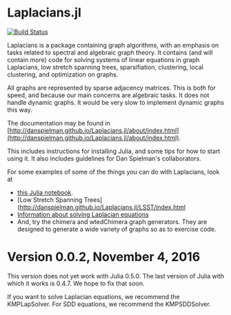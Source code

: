 # Laplacians.jl 

[![Build Status](https://travis-ci.org/danspielman/Laplacians.jl.svg?branch=master)](https://travis-ci.org/danspielman/Laplacians.jl)

Laplacians is a package containing graph algorithms, with an emphasis on tasks related to spectral and algebraic graph theory. It contains (and will contain more) code for solving systems of linear equations in graph Laplacians, low stretch spanning trees, sparsifiation, clustering, local clustering, and optimization on graphs.

All graphs are represented by sparse adjacency matrices. This is both for speed, and because our main concerns are algebraic tasks. It does not handle dynamic graphs. It would be very slow to implement dynamic graphs this way.

The documentation may be found in
[http://danspielman.github.io/Laplacians.jl/about/index.html](http://danspielman.github.io/Laplacians.jl/about/index.html).

This includes instructions for installing Julia, and some tips for how to start using it.  It also includes guidelines for Dan Spielman's collaborators.

For some examples of some of the things you can do with Laplacians, look at 

*  [this Julia notebook](http://github.com/danspielman/Laplacians.jl/blob/master/notebooks/FirstNotebook.ipynb).
*  [Low Stretch Spanning Trees](http://danspielman.github.io/Laplacians.jl/LSST/index.html
*  [Information about solving Laplacian equations](http://danspielman.github.io/Laplacians.jl/solvers/index.html)
*  And, try the chimera and wtedChimera graph generators.  They are designed to generate a wide variety of graphs so as to exercise code.

# Version 0.0.2, November 4, 2016

This version does not yet work with Julia 0.5.0.
The last version of Julia with which it works is 0.4.7.
We hope to fix that soon.

If you want to solve Laplacian equations, we recommend the KMPLapSolver.  For SDD equations, we recommend the KMPSDDSolver.
